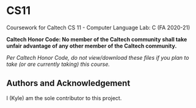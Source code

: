 # CS11
Coursework for Caltech CS 11 - Computer Language Lab: C (FA 2020-21)

**Caltech Honor Code: No member of the Caltech community shall take unfair advantage of any other member of the Caltech community.**

*Per Caltech Honor Code, do not view/download these files if you plan to take (or are currently taking) this course.*

## Authors and Acknowledgement
I (Kyle) am the sole contributor to this project.
